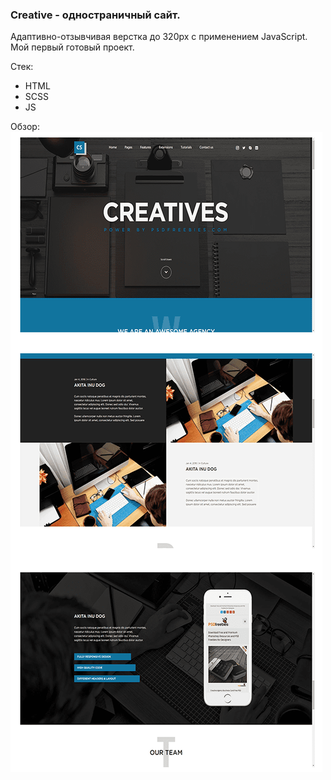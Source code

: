 ### Creative - одностраничный сайт.
Адаптивно-отзывчивая верстка до 320px с применением JavaScript.
Мой первый готовый проект.

Стек:
* HTML
* SCSS
* JS

Обзор:
![screenshots](./ICON/creative_fon.png)
